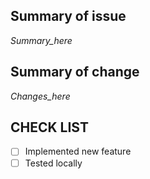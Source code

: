 ## Summary of issue

*Summary_here*

## Summary of change

*Changes_here*


## CHECK LIST
- [ ]  Implemented new feature
- [ ]  Tested locally
